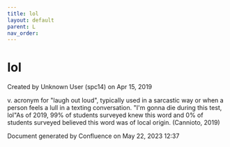 ```yaml
---
title: lol
layout: default
parent: L
nav_order:
---
```


# lol

Created by  Unknown User (spc14) on Apr 15, 2019

v. acronym for &quot;laugh out loud&quot;, typically used in a sarcastic way or when a person feels a lull in a texting conversation. &quot;I'm gonna die during this test, lol&quot;As of 2019, 99% of students surveyed knew this word and 0% of students surveyed believed this word was of local origin. (Cannioto, 2019)

Document generated by Confluence on May 22, 2023 12:37


